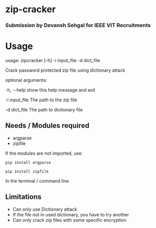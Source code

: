 # zip-cracker
### Submission by Devansh Sehgal for IEEE VIT Recruitments 
# Usage
usage: zipcracker [-h] -i input_file -d dict_file

Crack password protected zip file using dictionary attack

optional arguments:

  -h, --help     show this help message and exit
  
  -i input_file  The path to the zip file
  
  -d dict_file   The path to dictionary file
  
 ## Needs / Modules required
 - argparse
 - zipfile
 
 If the modules are not imported, use:
 ```
 pip install argparse
 ```
 ```
 pip install zipfile
 ```
 In the terminal / command line
 
 ## Limitations
 - Can only use Dictionary attack
 - If the file not in used dictionary, you have to try another
 - Can only crack zip files with some specific encryption
